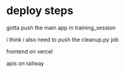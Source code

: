 # deploy steps

gotta push the main app in training_session

i think i also need to push the cleanup.py job

frontend on vercel

apis on railway
